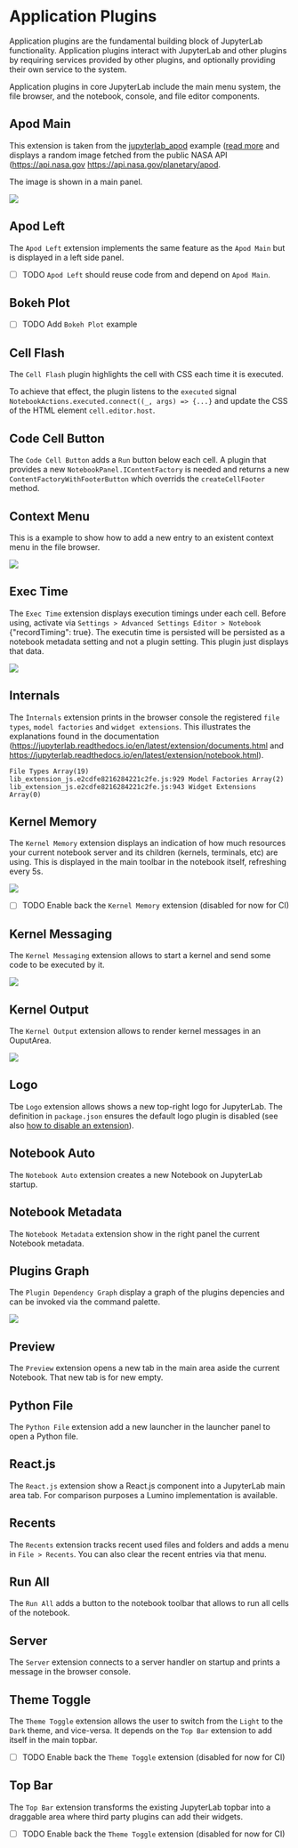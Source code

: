 # Application Plugins

Application plugins are the fundamental building block of JupyterLab functionality. Application plugins interact with JupyterLab and other plugins by requiring services provided by other plugins, and optionally providing their own service to the system.

Application plugins in core JupyterLab include the main menu system, the file browser, and the notebook, console, and file editor components.

## Apod Main

This extension is taken from the [jupyterlab_apod](https://github.com/jupyterlab/jupyterlab_apod) example ([read more](https://jupyterlab.readthedocs.io/en/latest/extension/extension_tutorial.html) and displays a random image fetched from the public NASA API (https://api.nasa.gov https://api.nasa.gov/planetary/apod.

The image is shown in a main panel.

![](https://jupyterlab.readthedocs.io/en/latest/_images/extension_tutorial_complete.png)

## Apod Left

The `Apod Left` extension implements the same feature as the `Apod Main` but is displayed in a left side panel.

- [ ] TODO `Apod Left` should reuse code from and depend on `Apod Main`.

## Bokeh Plot

- [ ] TODO Add `Bokeh Plot` example

## Cell Flash

The `Cell Flash` plugin highlights the cell with CSS each time it is executed.

To achieve that effect, the plugin listens to the `executed` signal `NotebookActions.executed.connect((_, args) => {...}` and update the CSS of the HTML element `cell.editor.host`.

## Code Cell Button

The `Code Cell Button` adds a `Run` button below each cell. A plugin that provides a new `NotebookPanel.IContentFactory` is needed and returns a new `ContentFactoryWithFooterButton` which overrids the `createCellFooter` method.

## Context Menu

This is a example to show how to add a new entry to an existent context menu in the file browser.

![](https://raw.githubusercontent.com/jupyterlab/extension-examples/master/context-menu/preview.gif)

## Exec Time

The `Exec Time` extension displays execution timings under each cell. Before using, activate via `Settings > Advanced Settings Editor > Notebook` {"recordTiming": true}. The executin time is persisted will be persisted as a notebook metadata setting and not a plugin setting. This plugin just displays that data.

![](https://raw.githubusercontent.com/deshaw/jupyterlab-execute-time/master/docs/execute-time-screenshot.png)

## Internals

The `Ìnternals` extension prints in the browser console the registered `file types`, `model factories` and `widget extensions`. This illustrates the explanations found in the documentation (https://jupyterlab.readthedocs.io/en/latest/extension/documents.html and https://jupyterlab.readthedocs.io/en/latest/extension/notebook.html).

```
File Types Array(19)
lib_extension_js.e2cdfe8216284221c2fe.js:929 Model Factories Array(2)
lib_extension_js.e2cdfe8216284221c2fe.js:943 Widget Extensions Array(0)
```

## Kernel Memory

The `Kernel Memory` extension displays an indication of how much resources your current notebook server and its children (kernels, terminals, etc) are using. This is displayed in the main toolbar in the notebook itself, refreshing every 5s.

![](https://raw.githubusercontent.com/jtpio/jupyter-resource-usage/master/screenshot.png)

- [ ] TODO Enable back the  `Kernel Memory` extension (disabled for now for CI)

## Kernel Messaging

The `Kernel Messaging` extension allows to start a kernel and send some code to be executed by it.

![](https://raw.githubusercontent.com/jupyterlab/extension-examples/master/kernel-messaging/preview.gif)

## Kernel Output

The `Kernel Output` extension allows to render kernel messages in an OuputArea.

![](https://raw.githubusercontent.com/jupyterlab/extension-examples/master/kernel-output/preview.gif)

## Logo

Tbe `Logo` extension allows shows a new top-right logo for JupyterLab. The definition in `package.json` ensures the default logo plugin is disabled (see also [how to disable an extension](./faq.md#how-to-disable-an-extension)).

## Notebook Auto

The `Notebook Auto` extension creates a new Notebook on JupyterLab startup.

## Notebook Metadata

The `Notebook Metadata` extension show in the right panel the current Notebook metadata.

## Plugins Graph

The `Plugin Dependency Graph` display a graph of the plugins depencies and can be invoked via the command palette.

![](https://datalayer-jupyter-examples.s3.amazonaws.com/jupyterlab-extensions-example-plugins-graph.png)

## Preview

The `Preview` extension opens a new tab in the main area aside the current Notebook. That new tab is for new empty.

## Python File

The `Python File` extension add a new launcher in the launcher panel to open a Python file.

## React.js

The `React.js` extension show a React.js component into a JupyterLab main area tab. For comparison purposes a Lumino implementation is available.

## Recents

The `Recents` extension tracks recent used files and folders and adds a menu in `File > Recents`. You can also clear the recent entries via that menu.

## Run All

The `Run All` adds a button to the notebook toolbar that allows to run all cells of the notebook.

## Server

The `Server` extension connects to a server handler on startup and prints a message in the browser console.

## Theme Toggle

The `Theme Toggle` extension allows the user to switch from the `Light` to the `Dark` theme, and vice-versa. It depends on the `Top Bar` extension to add itself in the main topbar.

- [ ] TODO Enable back the  `Theme Toggle` extension (disabled for now for CI)

## Top Bar

The `Top Bar` extension transforms the existing JupyterLab topbar into a draggable area where third party plugins can add their widgets.

- [ ] TODO Enable back the  `Theme Toggle` extension (disabled for now for CI)
